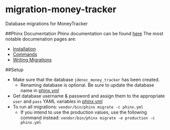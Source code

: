 # migration-money-tracker
Database migrations for MoneyTracker

##Phinx Documentation
Phinx documentation can be found [here](http://docs.phinx.org/en/stable/index.html)
The most notable documenation pages are:
- [Installation](http://docs.phinx.org/en/stable/install.html)
- [Commands](http://docs.phinx.org/en/stable/commands.html)
- [Writing Migrations](http://docs.phinx.org/en/stable/migrations.html)
 
##Setup
- Make sure that the database `jdenoc_money_tracker` has been created.
    - Renaming database is optional. Be sure to update the database name in [phinx.yml](phinx.yml)
- Get database username & password and assign them to the appropriate `user` and `pass` YAML variables in [phinx.yml](phinx.yml)  
- To run all migrations: `vendor/bin/phinx migrate -c phinx.yml`
    - If you intend to use the production values, use the following command instead: `vendor/bin/phinx migrate -e production -c phinx.yml`
